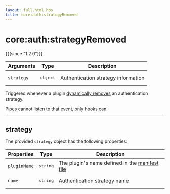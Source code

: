 ```yaml
---
layout: full.html.hbs
title: core:auth:strategyRemoved
---
```


# core:auth:strategyRemoved

{{{since "1.2.0"}}}

| Arguments  | Type              | Description                         |
| ---------- | ----------------- | ----------------------------------- |
| `strategy` | <pre>object</pre> | Authentication strategy information |

Triggered whenever a plugin [dynamically removes](/plugins/1/accessors/strategies/) an authentication strategy.

<div class="alert alert-info">Pipes cannot listen to that event, only hooks can.</div>

---

## strategy

The provided `strategy` object has the following properties:

| Properties   | Type              | Description                                                                                                    |
| ------------ | ----------------- | -------------------------------------------------------------------------------------------------------------- |
| `pluginName` | <pre>string</pre> | The plugin's name defined in the [manifest file](/plugins/1/essentials/getting-started/#prerequisites-default) |
| `name`       | <pre>string</pre> | Authentication strategy name                                                                                   |
